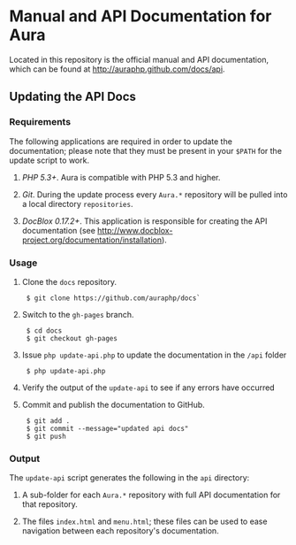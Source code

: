 Manual and API Documentation for Aura
=====================================

Located in this repository is the official manual and API documentation, which
can be found at <http://auraphp.github.com/docs/api>.

Updating the API Docs
---------------------

### Requirements

The following applications are required in order to update the documentation;
please note that they must be present in your `$PATH` for the update script to
work.

1. *PHP 5.3+*. Aura is compatible with PHP 5.3 and higher.

2. *Git*. During the update process every `Aura.*` repository will be pulled
into a local directory `repositories`.

3. *DocBlox 0.17.2+*. This application is responsible for creating the API
documentation (see
<http://www.docblox-project.org/documentation/installation>).

### Usage

1. Clone the `docs` repository.

        $ git clone https://github.com/auraphp/docs`

2. Switch to the `gh-pages` branch.

        $ cd docs
        $ git checkout gh-pages
        
2. Issue `php update-api.php` to update the documentation in the `/api` folder

        $ php update-api.php

3. Verify the output of the `update-api` to see if any errors have occurred

4. Commit and publish the documentation to GitHub.

        $ git add .
        $ git commit --message="updated api docs"
        $ git push

### Output

The `update-api` script generates the following in the `api` directory:

1. A sub-folder for each `Aura.*` repository with full API documentation for
   that repository.

2. The files `index.html` and `menu.html`; these files can be used to ease
   navigation between each repository's documentation.

